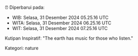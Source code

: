 ⏰ Diperbarui pada:
- WIB: Selasa, 31 Desember 2024 05.25.16 UTC
- WITA: Selasa, 31 Desember 2024 06.25.16 UTC
- WIT: Selasa, 31 Desember 2024 07.25.16 UTC

Kutipan Inspiratif:
"The earth has music for those who listen."


Kategori: nature

